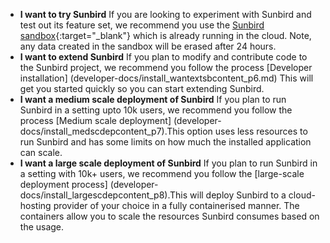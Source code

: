 *  **I want to try Sunbird**
	If you are looking to experiment with Sunbird and test out its feature set, we recommend you use the [Sunbird sandbox](https://staging.open-sunbird.org/){:target="_blank"} which is already running in the cloud. Note, any data created in the sandbox will be erased after 24 hours.
*  **I want to extend Sunbird**
	If you plan to modify and contribute code to the Sunbird project, we recommend you follow the process [Developer installation]
	(developer-docs/install_wantextsbcontent_p6.md)
	This will get you started quickly so you can start extending Sunbird.
* **I want a medium scale deployment of Sunbird**
	If you plan to run Sunbird in a setting upto 10k users, we recommend you follow the process [Medium scale deployment]
	(developer-docs/install_medscdepcontent_p7).This option uses less resources to run Sunbird and has some limits on how much the installed application can scale.
* **I want a large scale deployment of Sunbird** If you plan to run Sunbird in a setting with 10k+ users, we recommend you follow the [large-scale deployment process] (developer-docs/install_largescdepcontent_p8).This will deploy Sunbird to a cloud-hosting provider of your choice in a fully containerised manner. The containers allow you to scale the resources Sunbird consumes based on the usage.
